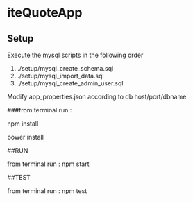 # iteQuoteApp 

## Setup
Execute the mysql scripts in the following order
 1. ./setup/mysql_create_schema.sql
 2. ./setup/mysql_import_data.sql
 3. ./setup/mysql_create_admin_user.sql

Modify app_properties.json according to db host/port/dbname
  
###from terminal run :
 
 npm install
 
 bower install
 

##RUN

from terminal run : npm start

 
##TEST

from terminal run : npm test